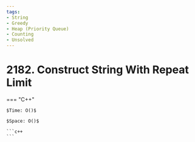 ```yaml
---
tags:
- String
- Greedy
- Heap (Priority Queue)
- Counting
- Unsolved
---
```



# 2182. Construct String With Repeat Limit

=== "C++"

    $Time: O()$

    $Space: O()$

    ```c++
    ```